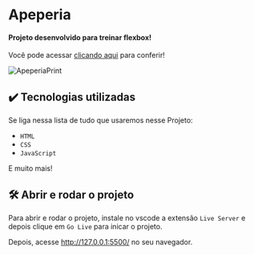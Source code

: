 # Apeperia

#### Projeto desenvolvido para treinar flexbox!

Você pode acessar <a href="" target="_blank">clicando aqui</a> para conferir!

![ApeperiaPrint](https://github.com/V-Carvalho/Apeperia/assets/34304319/04088c10-99d5-4423-a877-6e634e434c91)

## ✔️ Tecnologias utilizadas

Se liga nessa lista de tudo que usaremos nesse Projeto:

- `HTML`
- `CSS`
- `JavaScript`

E muito mais!

## 🛠️ Abrir e rodar o projeto

Para abrir e rodar o projeto, instale no vscode a extensão `Live Server` e depois clique em `Go Live` para inicar o projeto.

Depois, acesse <http://127.0.0.1:5500/> no seu navegador.
